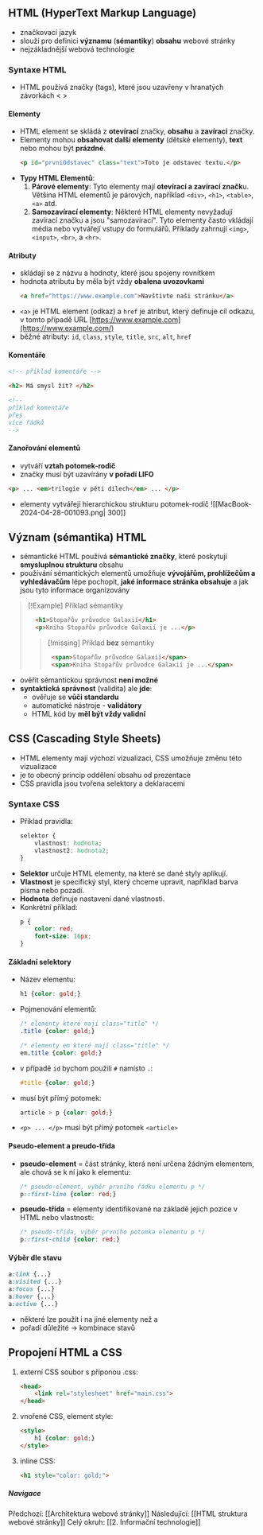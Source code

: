 ## HTML (HyperText Markup Language)
- značkovací jazyk
- slouží pro definici **významu** (**sémantiky**) **obsahu** webové stránky
- nejzákladnější webová technologie

### Syntaxe HTML
- HTML používá značky (tags), které jsou uzavřeny v hranatých závorkách < >
#### Elementy
- HTML element se skládá z **otevírací** značky, **obsahu** a **zavírací** značky. 
- Elementy mohou **obsahovat další elementy** (dětské elementy), **text** nebo mohou být **prázdné**.
	```HTML
	<p id="prvniOdstavec" class="text">Toto je odstavec textu.</p>
	```
- **Typy HTML Elementů**:
	1. **Párové elementy**: Tyto elementy mají **otevírací a zavírací značk**u. Většina HTML elementů je párových, například `<div>`, `<h1>`, `<table>`, `<a>` atd.
	2. **Samozavírací elementy**: Některé HTML elementy nevyžadují zavírací značku a jsou "samozavírací". Tyto elementy často vkládají média nebo vytvářejí vstupy do formulářů. Příklady zahrnují `<img>`, `<input>`, `<br>`, a `<hr>`.

#### Atributy
- skládají se z názvu a hodnoty, které jsou spojeny rovnítkem
- hodnota atributu by měla být vždy **obalena uvozovkami**
	```HTML
	<a href="https://www.example.com">Navštivte naši stránku</a>
	```
- `<a>` je HTML element (odkaz) a `href` je atribut, který definuje cíl odkazu, v tomto případě URL [https://www.example.com](https://www.example.com/)
- běžné atributy: `id`, `class`, `style`, `title`, `src`, `alt`, `href`

#### Komentáře
```HTML
<!-- příklad komentáře -->

<h2> Má smysl žít? </h2>

<!--
příklad komentáře
přes
více řádků
-->
```

#### Zanořování elementů
- vytváří **vztah potomek-rodič**
- značky musí být uzavírány **v pořadí LIFO**
```HTML
<p> ... <em>trilogie v pěti dílech</em> ... </p>
```
- elementy vytvářejí hierarchickou strukturu potomek-rodič
  ![[MacBook-2024-04-28-001093.png| 300]]

## Význam (sémantika) HTML
- sémantické HTML používá **sémantické značky**, které poskytují **smysluplnou strukturu** obsahu
- používání sémantických elementů umožňuje **vývojářům, prohlížečům a vyhledávačům** lépe pochopit, **jaké informace stránka obsahuje** a jak jsou tyto informace organizovány
>[!Example] Příklad sémantiky
>```HTML
>	<h1>Stopařův průvodce Galaxií</h1>
>	<p>Kniha Stopařův průvodce Galaxií je ...</p>
>```
>>[!missing] Příklad **bez** sémantiky
>>```HTML
>>	<span>Stopařův průvodce Galaxií</span>
>>	<span>Kniha Stopařův průvodce Galaxií je ...</span>
>>```
- ověřit sémantickou správnost **není možné**
- **syntaktická správnost** (validita) ale **jde**:
	- ověřuje se **vůči standardu**
	- automatické nástroje - **validátory**
	- HTML kód by **měl být vždy validní**

## CSS (Cascading Style Sheets)
- HTML elementy mají výchozí vizualizaci, CSS umožňuje změnu této vizualizace
- je to obecný princip oddělení obsahu od prezentace
- CSS pravidla jsou tvořena selektory a deklaracemi

### Syntaxe CSS
-   Příklad pravidla:
	```CSS
	selektor {
	    vlastnost: hodnota;
	    vlastnost2: hodnota2;
	}
	```
- **Selektor** určuje HTML elementy, na které se dané styly aplikují.
- **Vlastnost** je specifický styl, který chceme upravit, například barva písma nebo pozadí.
- **Hodnota** definuje nastavení dané vlastnosti.
- Konkrétní příklad:
	```CSS
	p {
	    color: red;
	    font-size: 16px;
	}
	```

#### Základní selektory
- Název elementu:
	```CSS
	h1 {color: gold;}
	```

- Pojmenování elementů:
	```CSS
	/* elementy které mají class="title" */
	.title {color: gold;}
	
	/* elementy em které mají class="title" */
	em.title {color: gold;}
	```

- v případě `id` bychom použili `#` namísto `.`:
	```CSS
	#title {color: gold;}
	```

- musí být přímý potomek:
	```CSS
	article > p {color: gold;}
	```
- `<p> ... </p>` musí být přímý potomek `<article>`

#### Pseudo-element a preudo-třída
- **pseudo-element** = část stránky, která není určena žádným elementem, ale chová se k ní jako k elementu:
	```CSS
	/* pseudo-element, výběr prvního řádku elementu p */
	p::first-line {color: red;}
	```
- **pseudo-třída** = elementy identifikované na základě jejich pozice v HTML nebo vlastnosti:
	```CSS
	/* pseudo-třída, výběr prvního potomka elementu p */
	p::first-child {color: red;}
	```

#### Výběr dle stavu
```css
a:link {...}
a:visited {...}
a:focus {...}
a:hover {...}
a:active {...}
```
- některé lze použít i na jiné elementy než a
- pořadí důležité $\rightarrow$ kombinace stavů

## Propojení HTML a CSS
1. externí CSS soubor s příponou .css:
	```HTML
	<head>
		<link rel="stylesheet" href="main.css">
	</head>
	```
2. vnořené CSS, element style:
	```HTML
	<style>
		h1 {color: gold;}
	</style>
	```
3. inline CSS:
	```HTML
	<h1 style="color: gold;">
	```




##### Navigace
Předchozí:  [[Architektura webové stránky]]
Následující: [[HTML struktura webové stránky]]
Celý okruh: [[2. Informační technologie]]